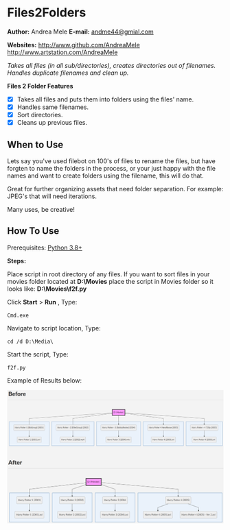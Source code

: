 
# Files2Folders

**Author:** Andrea Mele
**E-mail:** andme44@gmial.com

**Websites:**
http://www.github.com/AndreaMele
http://www.artstation.com/AndreaMele

*Takes all files (in all sub/directories), creates directories out of filenames. Handles duplicate filenames and clean up.*

**Files 2 Folder Features**
- [x] Takes all files and puts them into folders using the files' name.
- [x] Handles same filenames.
- [x] Sort directories.
- [x] Cleans up previous files.

## When to Use

Lets say you've used filebot on 100's of files to rename the files, but have forgten to name the folders in the process, or your just happy with the file names and want to create folders using the filename, this will do that.

Great for further organizing assets that need folder separation. For example: JPEG's that will need iterations.

Many uses, be creative!

## How To Use

Prerequisites:
[Python 3.8+](https://www.python.org/downloads/)

**Steps:**

Place script in root directory of any files. If you want to sort files in your movies folder located at **D:\Movies** place the script in Movies folder so it looks like: **D:\Movies\f2f.py**

Click **Start** > **Run** , Type: 

    Cmd.exe

Navigate to script location, Type:

    cd /d D:\Media\

Start the script, Type:

    f2f.py

Example of Results below:

![Example of Output](https://raw.githubusercontent.com/AndreaMele/Files2Folders/master/example.png)
